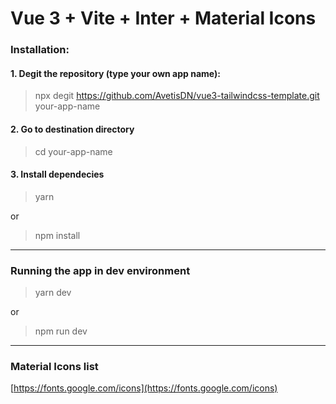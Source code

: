 # Vue 3 + Vite + Inter + Material Icons

### Installation:

#### 1. Degit the repository (type your own app name):
> npx degit https://github.com/AvetisDN/vue3-tailwindcss-template.git your-app-name


#### 2. Go to destination directory
> cd your-app-name

#### 3. Install dependecies
>yarn

or

>npm install

---

### Running the app in dev environment

> yarn dev 

or 
> npm run dev

---

### Material Icons list
[https://fonts.google.com/icons](https://fonts.google.com/icons)